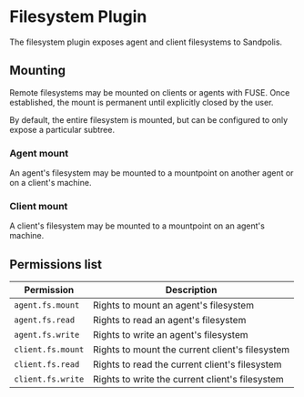 # Filesystem Plugin
The filesystem plugin exposes agent and client filesystems to Sandpolis.

## Mounting
Remote filesystems may be mounted on clients or agents with FUSE. Once established,
the mount is permanent until explicitly closed by the user.

By default, the entire filesystem is mounted, but can be configured to only expose
a particular subtree.

### Agent mount
An agent's filesystem may be mounted to a mountpoint on another agent or on a
client's machine.

### Client mount
A client's filesystem may be mounted to a mountpoint on an agent's machine.

## Permissions list

| Permission                   | Description                                                                                              |
|------------------------------|----------------------------------------------------------------------------------------------------------|
| `agent.fs.mount`             | Rights to mount an agent's filesystem                                                                    |
| `agent.fs.read`              | Rights to read an agent's filesystem                                                                     |
| `agent.fs.write`             | Rights to write an agent's filesystem                                                                    |
| `client.fs.mount`            | Rights to mount the current client's filesystem                                                          |
| `client.fs.read`             | Rights to read the current client's filesystem                                                           |
| `client.fs.write`            | Rights to write the current client's filesystem                                                          |
